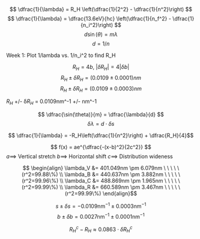 $$ \dfrac{1}{\lambda} = R_H \left(\dfrac{1}{2^2} - \dfrac{1}{n^2}\right) $$
$$ \dfrac{1}{\lambda} = \dfrac{13.6eV}{hc} \left(\dfrac{1}{n_f^2} - \dfrac{1}{n_i^2}\right) $$
$$ d \sin(\theta) = m \lambda $$
$$ d = 1/n $$

Week 1:
Plot 1/lambda vs. 1/n_i^2 to find R_H


$$ R_H = 4b, \ |\delta R_H| = 4|\delta b|$$
$$ R_H \pm \delta R_H = (0.0109 \pm 0.0001)nm $$
$$ R_H \pm \delta R_H = (0.0109 \pm 0.0003)nm $$

$R_H$ +/- δ$R_H$ = 0.0109nm^-1 +/- nm^-1

$$  \dfrac{\sin(\theta)}{m} = \dfrac{\lambda}{d} $$
$$ \delta\lambda = d \cdot \delta s$$


$$ \dfrac{1}{\lambda} =  -R_H\left(\dfrac{1}{n^2}\right) + \dfrac{R_H}{4}$$






$$ f(x) = ae^{\dfrac{-(x-b)^2}{2c^2}} $$
$a \implies$ Vertical stretch
$b \implies$ Horizontal shift
$c \implies$ Distribution wideness

$$ \begin{align} \lambda_V &= 401.049nm \pm 6.079nm \ \ \ \ \ (r^2=99.88\%)
\\ \lambda_B &= 440.637nm \pm 3.882nm \ \ \ \ \ (r^2=99.96\%)
\\ \lambda_C &= 488.869nm \pm 1.965nm \ \ \ \ \ (r^2=99.99\%)
\\ \lambda_R &= 660.589nm \pm 3.467nm \ \ \ \ \ (r^2=99.99\%)
\end{align}$$

$$ s \pm \delta s = -0.0109 \text{nm}^{-1} \pm 0.0003\text{nm}^{-1}$$
$$ b \pm \delta b = 0.0027 \text{nm}^{-1} \pm 0.0001\text{nm}^{-1}$$



$$ R^c_H - R_H \approx 0.0863 \cdot \delta R^c_H$$


